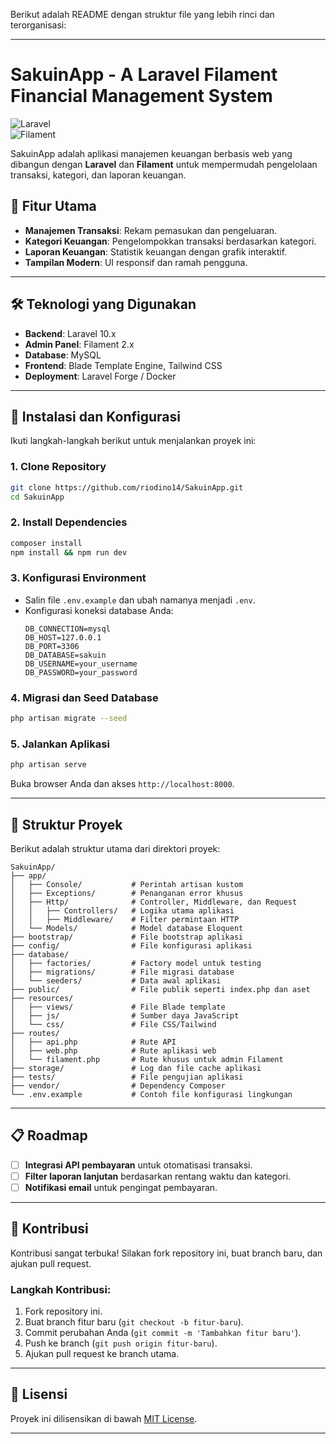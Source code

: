 Berikut adalah README dengan struktur file yang lebih rinci dan terorganisasi:  

---

# SakuinApp - A Laravel Filament Financial Management System  

![Laravel](https://img.shields.io/badge/Laravel-10.x-orange?style=flat-square&logo=laravel)  
![Filament](https://img.shields.io/badge/Filament-v2.x-blue?style=flat-square)  

SakuinApp adalah aplikasi manajemen keuangan berbasis web yang dibangun dengan **Laravel** dan **Filament** untuk mempermudah pengelolaan transaksi, kategori, dan laporan keuangan.  

## 🌟 Fitur Utama  
- **Manajemen Transaksi**: Rekam pemasukan dan pengeluaran.  
- **Kategori Keuangan**: Pengelompokkan transaksi berdasarkan kategori.  
- **Laporan Keuangan**: Statistik keuangan dengan grafik interaktif.  
- **Tampilan Modern**: UI responsif dan ramah pengguna.  

---

## 🛠️ Teknologi yang Digunakan  
- **Backend**: Laravel 10.x  
- **Admin Panel**: Filament 2.x  
- **Database**: MySQL  
- **Frontend**: Blade Template Engine, Tailwind CSS  
- **Deployment**: Laravel Forge / Docker  

---

## 🚀 Instalasi dan Konfigurasi  
Ikuti langkah-langkah berikut untuk menjalankan proyek ini:  

### 1. Clone Repository  
```bash  
git clone https://github.com/riodino14/SakuinApp.git  
cd SakuinApp  
```  

### 2. Install Dependencies  
```bash  
composer install  
npm install && npm run dev  
```  

### 3. Konfigurasi Environment  
- Salin file `.env.example` dan ubah namanya menjadi `.env`.  
- Konfigurasi koneksi database Anda:  
  ```plaintext  
  DB_CONNECTION=mysql  
  DB_HOST=127.0.0.1  
  DB_PORT=3306  
  DB_DATABASE=sakuin  
  DB_USERNAME=your_username  
  DB_PASSWORD=your_password  
  ```  

### 4. Migrasi dan Seed Database  
```bash  
php artisan migrate --seed  
```  

### 5. Jalankan Aplikasi  
```bash  
php artisan serve  
```  
Buka browser Anda dan akses `http://localhost:8000`.  

---

## 📂 Struktur Proyek  

Berikut adalah struktur utama dari direktori proyek:  
```plaintext  
SakuinApp/  
├── app/  
│   ├── Console/           # Perintah artisan kustom  
│   ├── Exceptions/        # Penanganan error khusus  
│   ├── Http/              # Controller, Middleware, dan Request  
│   │   ├── Controllers/   # Logika utama aplikasi  
│   │   ├── Middleware/    # Filter permintaan HTTP  
│   └── Models/            # Model database Eloquent  
├── bootstrap/             # File bootstrap aplikasi  
├── config/                # File konfigurasi aplikasi  
├── database/  
│   ├── factories/         # Factory model untuk testing  
│   ├── migrations/        # File migrasi database  
│   └── seeders/           # Data awal aplikasi  
├── public/                # File publik seperti index.php dan aset  
├── resources/  
│   ├── views/             # File Blade template  
│   ├── js/                # Sumber daya JavaScript  
│   └── css/               # File CSS/Tailwind  
├── routes/  
│   ├── api.php            # Rute API  
│   ├── web.php            # Rute aplikasi web  
│   └── filament.php       # Rute khusus untuk admin Filament  
├── storage/               # Log dan file cache aplikasi  
├── tests/                 # File pengujian aplikasi  
├── vendor/                # Dependency Composer  
└── .env.example           # Contoh file konfigurasi lingkungan  
```  

---

## 📋 Roadmap  
- [ ] **Integrasi API pembayaran** untuk otomatisasi transaksi.  
- [ ] **Filter laporan lanjutan** berdasarkan rentang waktu dan kategori.  
- [ ] **Notifikasi email** untuk pengingat pembayaran.  

---

## 🤝 Kontribusi  
Kontribusi sangat terbuka! Silakan fork repository ini, buat branch baru, dan ajukan pull request.  

### Langkah Kontribusi:  
1. Fork repository ini.  
2. Buat branch fitur baru (`git checkout -b fitur-baru`).  
3. Commit perubahan Anda (`git commit -m 'Tambahkan fitur baru'`).  
4. Push ke branch (`git push origin fitur-baru`).  
5. Ajukan pull request ke branch utama.  

---

## 📜 Lisensi  
Proyek ini dilisensikan di bawah [MIT License](LICENSE).  

---

